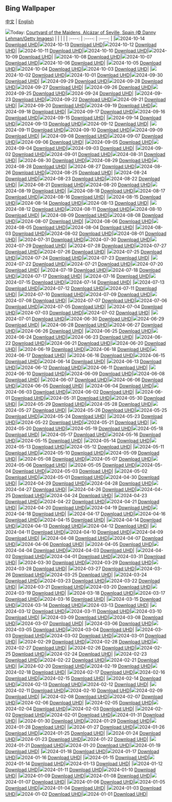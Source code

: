 ## Bing Wallpaper
[中文](README.md) | [English](README_en.md)

![](https://www.bing.com/th?id=OHR.AlcazarSeville_EN-US9523655289_UHD.jpg&w=1000)Today: [Courtyard of the Maidens, Alcázar of Seville, Spain (© Danny Lehman/Getty Images)](https://www.bing.com/th?id=OHR.AlcazarSeville_EN-US9523655289_UHD.jpg)
|      |      |      |
| :----: | :----: | :----: |
|![](https://www.bing.com/th?id=OHR.AlcazarSeville_EN-US9523655289_UHD.jpg&rf=LaDigue_UHD.jpg&pid=hp&w=384&h=216&rs=1&c=4)2024-10-14 [Download UHD](https://www.bing.com/th?id=OHR.AlcazarSeville_EN-US9523655289_UHD.jpg)|![](https://www.bing.com/th?id=OHR.QuebecDuck_EN-US9387855720_UHD.jpg&rf=LaDigue_UHD.jpg&pid=hp&w=384&h=216&rs=1&c=4)2024-10-13 [Download UHD](https://www.bing.com/th?id=OHR.QuebecDuck_EN-US9387855720_UHD.jpg)|![](https://www.bing.com/th?id=OHR.CelticColours_EN-US9284206130_UHD.jpg&rf=LaDigue_UHD.jpg&pid=hp&w=384&h=216&rs=1&c=4)2024-10-12 [Download UHD](https://www.bing.com/th?id=OHR.CelticColours_EN-US9284206130_UHD.jpg)|
|![](https://www.bing.com/th?id=OHR.KochiaJapan_EN-US9866955641_UHD.jpg&rf=LaDigue_UHD.jpg&pid=hp&w=384&h=216&rs=1&c=4)2024-10-11 [Download UHD](https://www.bing.com/th?id=OHR.KochiaJapan_EN-US9866955641_UHD.jpg)|![](https://www.bing.com/th?id=OHR.AspensColorado_EN-US9105602602_UHD.jpg&rf=LaDigue_UHD.jpg&pid=hp&w=384&h=216&rs=1&c=4)2024-10-10 [Download UHD](https://www.bing.com/th?id=OHR.AspensColorado_EN-US9105602602_UHD.jpg)|![](https://www.bing.com/th?id=OHR.MototiOctopus_EN-US8820270832_UHD.jpg&rf=LaDigue_UHD.jpg&pid=hp&w=384&h=216&rs=1&c=4)2024-10-09 [Download UHD](https://www.bing.com/th?id=OHR.MototiOctopus_EN-US8820270832_UHD.jpg)|
|![](https://www.bing.com/th?id=OHR.ElbePhilharmonic_EN-US8658450086_UHD.jpg&rf=LaDigue_UHD.jpg&pid=hp&w=384&h=216&rs=1&c=4)2024-10-08 [Download UHD](https://www.bing.com/th?id=OHR.ElbePhilharmonic_EN-US8658450086_UHD.jpg)|![](https://www.bing.com/th?id=OHR.SoranoItaly_EN-US2208208147_UHD.jpg&rf=LaDigue_UHD.jpg&pid=hp&w=384&h=216&rs=1&c=4)2024-10-07 [Download UHD](https://www.bing.com/th?id=OHR.SoranoItaly_EN-US2208208147_UHD.jpg)|![](https://www.bing.com/th?id=OHR.ElephantTeacher_EN-US8363933732_UHD.jpg&rf=LaDigue_UHD.jpg&pid=hp&w=384&h=216&rs=1&c=4)2024-10-06 [Download UHD](https://www.bing.com/th?id=OHR.ElephantTeacher_EN-US8363933732_UHD.jpg)|
|![](https://www.bing.com/th?id=OHR.EuropaMoon_EN-US8269574935_UHD.jpg&rf=LaDigue_UHD.jpg&pid=hp&w=384&h=216&rs=1&c=4)2024-10-05 [Download UHD](https://www.bing.com/th?id=OHR.EuropaMoon_EN-US8269574935_UHD.jpg)|![](https://www.bing.com/th?id=OHR.TajMahalReflection_EN-US5053333041_UHD.jpg&rf=LaDigue_UHD.jpg&pid=hp&w=384&h=216&rs=1&c=4)2024-10-04 [Download UHD](https://www.bing.com/th?id=OHR.TajMahalReflection_EN-US5053333041_UHD.jpg)|![](https://www.bing.com/th?id=OHR.WindRiverAlaska_EN-US4993335597_UHD.jpg&rf=LaDigue_UHD.jpg&pid=hp&w=384&h=216&rs=1&c=4)2024-10-03 [Download UHD](https://www.bing.com/th?id=OHR.WindRiverAlaska_EN-US4993335597_UHD.jpg)|
|![](https://www.bing.com/th?id=OHR.HalfDomeYosemite_EN-US4890007214_UHD.jpg&rf=LaDigue_UHD.jpg&pid=hp&w=384&h=216&rs=1&c=4)2024-10-02 [Download UHD](https://www.bing.com/th?id=OHR.HalfDomeYosemite_EN-US4890007214_UHD.jpg)|![](https://www.bing.com/th?id=OHR.WalrusNorway_EN-US4658961878_UHD.jpg&rf=LaDigue_UHD.jpg&pid=hp&w=384&h=216&rs=1&c=4)2024-10-01 [Download UHD](https://www.bing.com/th?id=OHR.WalrusNorway_EN-US4658961878_UHD.jpg)|![](https://www.bing.com/th?id=OHR.ConnecticutBridge_EN-US4557226937_UHD.jpg&rf=LaDigue_UHD.jpg&pid=hp&w=384&h=216&rs=1&c=4)2024-09-30 [Download UHD](https://www.bing.com/th?id=OHR.ConnecticutBridge_EN-US4557226937_UHD.jpg)|
|![](https://www.bing.com/th?id=OHR.CoyoteGulch_EN-US1769933001_UHD.jpg&rf=LaDigue_UHD.jpg&pid=hp&w=384&h=216&rs=1&c=4)2024-09-29 [Download UHD](https://www.bing.com/th?id=OHR.CoyoteGulch_EN-US1769933001_UHD.jpg)|![](https://www.bing.com/th?id=OHR.VeniceAerial_EN-US4386837118_UHD.jpg&rf=LaDigue_UHD.jpg&pid=hp&w=384&h=216&rs=1&c=4)2024-09-28 [Download UHD](https://www.bing.com/th?id=OHR.VeniceAerial_EN-US4386837118_UHD.jpg)|![](https://www.bing.com/th?id=OHR.LittleToucanet_EN-US4236893251_UHD.jpg&rf=LaDigue_UHD.jpg&pid=hp&w=384&h=216&rs=1&c=4)2024-09-27 [Download UHD](https://www.bing.com/th?id=OHR.LittleToucanet_EN-US4236893251_UHD.jpg)|
|![](https://www.bing.com/th?id=OHR.GiantSequoias_EN-US4034909984_UHD.jpg&rf=LaDigue_UHD.jpg&pid=hp&w=384&h=216&rs=1&c=4)2024-09-26 [Download UHD](https://www.bing.com/th?id=OHR.GiantSequoias_EN-US4034909984_UHD.jpg)|![](https://www.bing.com/th?id=OHR.SkaftafellWaterfall_EN-US3934499773_UHD.jpg&rf=LaDigue_UHD.jpg&pid=hp&w=384&h=216&rs=1&c=4)2024-09-25 [Download UHD](https://www.bing.com/th?id=OHR.SkaftafellWaterfall_EN-US3934499773_UHD.jpg)|![](https://www.bing.com/th?id=OHR.IcebergOtter_EN-US3869054406_UHD.jpg&rf=LaDigue_UHD.jpg&pid=hp&w=384&h=216&rs=1&c=4)2024-09-24 [Download UHD](https://www.bing.com/th?id=OHR.IcebergOtter_EN-US3869054406_UHD.jpg)|
|![](https://www.bing.com/th?id=OHR.AutumnCumbria_EN-US3797009731_UHD.jpg&rf=LaDigue_UHD.jpg&pid=hp&w=384&h=216&rs=1&c=4)2024-09-23 [Download UHD](https://www.bing.com/th?id=OHR.AutumnCumbria_EN-US3797009731_UHD.jpg)|![](https://www.bing.com/th?id=OHR.MunichBeerfest_EN-US3708656793_UHD.jpg&rf=LaDigue_UHD.jpg&pid=hp&w=384&h=216&rs=1&c=4)2024-09-22 [Download UHD](https://www.bing.com/th?id=OHR.MunichBeerfest_EN-US3708656793_UHD.jpg)|![](https://www.bing.com/th?id=OHR.OcracokeLight_EN-US3638306974_UHD.jpg&rf=LaDigue_UHD.jpg&pid=hp&w=384&h=216&rs=1&c=4)2024-09-21 [Download UHD](https://www.bing.com/th?id=OHR.OcracokeLight_EN-US3638306974_UHD.jpg)|
|![](https://www.bing.com/th?id=OHR.PiratePlayground_EN-US3254868743_UHD.jpg&rf=LaDigue_UHD.jpg&pid=hp&w=384&h=216&rs=1&c=4)2024-09-20 [Download UHD](https://www.bing.com/th?id=OHR.PiratePlayground_EN-US3254868743_UHD.jpg)|![](https://www.bing.com/th?id=OHR.GujoHachiman_EN-US5502837623_UHD.jpg&rf=LaDigue_UHD.jpg&pid=hp&w=384&h=216&rs=1&c=4)2024-09-19 [Download UHD](https://www.bing.com/th?id=OHR.GujoHachiman_EN-US5502837623_UHD.jpg)|![](https://www.bing.com/th?id=OHR.MidAutumnSingapore_EN-US5283310908_UHD.jpg&rf=LaDigue_UHD.jpg&pid=hp&w=384&h=216&rs=1&c=4)2024-09-18 [Download UHD](https://www.bing.com/th?id=OHR.MidAutumnSingapore_EN-US5283310908_UHD.jpg)|
|![](https://www.bing.com/th?id=OHR.SunriseWallabies_EN-US5210230008_UHD.jpg&rf=LaDigue_UHD.jpg&pid=hp&w=384&h=216&rs=1&c=4)2024-09-17 [Download UHD](https://www.bing.com/th?id=OHR.SunriseWallabies_EN-US5210230008_UHD.jpg)|![](https://www.bing.com/th?id=OHR.BalboaPark_EN-US5050015037_UHD.jpg&rf=LaDigue_UHD.jpg&pid=hp&w=384&h=216&rs=1&c=4)2024-09-16 [Download UHD](https://www.bing.com/th?id=OHR.BalboaPark_EN-US5050015037_UHD.jpg)|![](https://www.bing.com/th?id=OHR.RapaNuiSunrise_EN-US4872610843_UHD.jpg&rf=LaDigue_UHD.jpg&pid=hp&w=384&h=216&rs=1&c=4)2024-09-15 [Download UHD](https://www.bing.com/th?id=OHR.RapaNuiSunrise_EN-US4872610843_UHD.jpg)|
|![](https://www.bing.com/th?id=OHR.PointReyes_EN-US4731803211_UHD.jpg&rf=LaDigue_UHD.jpg&pid=hp&w=384&h=216&rs=1&c=4)2024-09-14 [Download UHD](https://www.bing.com/th?id=OHR.PointReyes_EN-US4731803211_UHD.jpg)|![](https://www.bing.com/th?id=OHR.DolphinReunion_EN-US4598756391_UHD.jpg&rf=LaDigue_UHD.jpg&pid=hp&w=384&h=216&rs=1&c=4)2024-09-13 [Download UHD](https://www.bing.com/th?id=OHR.DolphinReunion_EN-US4598756391_UHD.jpg)|![](https://www.bing.com/th?id=OHR.ManhattanMemorial_EN-US4528393468_UHD.jpg&rf=LaDigue_UHD.jpg&pid=hp&w=384&h=216&rs=1&c=4)2024-09-12 [Download UHD](https://www.bing.com/th?id=OHR.ManhattanMemorial_EN-US4528393468_UHD.jpg)|
|![](https://www.bing.com/th?id=OHR.BridgeLisbon_EN-US4458392664_UHD.jpg&rf=LaDigue_UHD.jpg&pid=hp&w=384&h=216&rs=1&c=4)2024-09-11 [Download UHD](https://www.bing.com/th?id=OHR.BridgeLisbon_EN-US4458392664_UHD.jpg)|![](https://www.bing.com/th?id=OHR.IguazuRainbow_EN-US4361499337_UHD.jpg&rf=LaDigue_UHD.jpg&pid=hp&w=384&h=216&rs=1&c=4)2024-09-10 [Download UHD](https://www.bing.com/th?id=OHR.IguazuRainbow_EN-US4361499337_UHD.jpg)|![](https://www.bing.com/th?id=OHR.StockholmLibrary_EN-US4140921886_UHD.jpg&rf=LaDigue_UHD.jpg&pid=hp&w=384&h=216&rs=1&c=4)2024-09-09 [Download UHD](https://www.bing.com/th?id=OHR.StockholmLibrary_EN-US4140921886_UHD.jpg)|
|![](https://www.bing.com/th?id=OHR.SantaCruzHummer_EN-US4047958707_UHD.jpg&rf=LaDigue_UHD.jpg&pid=hp&w=384&h=216&rs=1&c=4)2024-09-08 [Download UHD](https://www.bing.com/th?id=OHR.SantaCruzHummer_EN-US4047958707_UHD.jpg)|![](https://www.bing.com/th?id=OHR.GlenariffPark_EN-US3914128007_UHD.jpg&rf=LaDigue_UHD.jpg&pid=hp&w=384&h=216&rs=1&c=4)2024-09-07 [Download UHD](https://www.bing.com/th?id=OHR.GlenariffPark_EN-US3914128007_UHD.jpg)|![](https://www.bing.com/th?id=OHR.TIFF2024_EN-US9586964456_UHD.jpg&rf=LaDigue_UHD.jpg&pid=hp&w=384&h=216&rs=1&c=4)2024-09-06 [Download UHD](https://www.bing.com/th?id=OHR.TIFF2024_EN-US9586964456_UHD.jpg)|
|![](https://www.bing.com/th?id=OHR.DuskyOwls_EN-US9845705930_UHD.jpg&rf=LaDigue_UHD.jpg&pid=hp&w=384&h=216&rs=1&c=4)2024-09-05 [Download UHD](https://www.bing.com/th?id=OHR.DuskyOwls_EN-US9845705930_UHD.jpg)|![](https://www.bing.com/th?id=OHR.AlpineLakes_EN-US9676616320_UHD.jpg&rf=LaDigue_UHD.jpg&pid=hp&w=384&h=216&rs=1&c=4)2024-09-04 [Download UHD](https://www.bing.com/th?id=OHR.AlpineLakes_EN-US9676616320_UHD.jpg)|![](https://www.bing.com/th?id=OHR.KansasMural_EN-US9504361321_UHD.jpg&rf=LaDigue_UHD.jpg&pid=hp&w=384&h=216&rs=1&c=4)2024-09-03 [Download UHD](https://www.bing.com/th?id=OHR.KansasMural_EN-US9504361321_UHD.jpg)|
|![](https://www.bing.com/th?id=OHR.ThamesLondon_EN-US9385705885_UHD.jpg&rf=LaDigue_UHD.jpg&pid=hp&w=384&h=216&rs=1&c=4)2024-09-02 [Download UHD](https://www.bing.com/th?id=OHR.ThamesLondon_EN-US9385705885_UHD.jpg)|![](https://www.bing.com/th?id=OHR.DjanetAlgeria_EN-US9175224323_UHD.jpg&rf=LaDigue_UHD.jpg&pid=hp&w=384&h=216&rs=1&c=4)2024-09-01 [Download UHD](https://www.bing.com/th?id=OHR.DjanetAlgeria_EN-US9175224323_UHD.jpg)|![](https://www.bing.com/th?id=OHR.WhaleSharkDay_EN-US8979838463_UHD.jpg&rf=LaDigue_UHD.jpg&pid=hp&w=384&h=216&rs=1&c=4)2024-08-31 [Download UHD](https://www.bing.com/th?id=OHR.WhaleSharkDay_EN-US8979838463_UHD.jpg)|
|![](https://www.bing.com/th?id=OHR.CastellfollitSpain_EN-US8880313790_UHD.jpg&rf=LaDigue_UHD.jpg&pid=hp&w=384&h=216&rs=1&c=4)2024-08-30 [Download UHD](https://www.bing.com/th?id=OHR.CastellfollitSpain_EN-US8880313790_UHD.jpg)|![](https://www.bing.com/th?id=OHR.ParalympicsParis_EN-US0355511969_UHD.jpg&rf=LaDigue_UHD.jpg&pid=hp&w=384&h=216&rs=1&c=4)2024-08-29 [Download UHD](https://www.bing.com/th?id=OHR.ParalympicsParis_EN-US0355511969_UHD.jpg)|![](https://www.bing.com/th?id=OHR.YoungCaiman_EN-US8572688559_UHD.jpg&rf=LaDigue_UHD.jpg&pid=hp&w=384&h=216&rs=1&c=4)2024-08-28 [Download UHD](https://www.bing.com/th?id=OHR.YoungCaiman_EN-US8572688559_UHD.jpg)|
|![](https://www.bing.com/th?id=OHR.PalmyraAtoll_EN-US8399787979_UHD.jpg&rf=LaDigue_UHD.jpg&pid=hp&w=384&h=216&rs=1&c=4)2024-08-27 [Download UHD](https://www.bing.com/th?id=OHR.PalmyraAtoll_EN-US8399787979_UHD.jpg)|![](https://www.bing.com/th?id=OHR.SwiftcurrentLake_EN-US8272209593_UHD.jpg&rf=LaDigue_UHD.jpg&pid=hp&w=384&h=216&rs=1&c=4)2024-08-26 [Download UHD](https://www.bing.com/th?id=OHR.SwiftcurrentLake_EN-US8272209593_UHD.jpg)|![](https://www.bing.com/th?id=OHR.KatahdinWoods_EN-US8182768375_UHD.jpg&rf=LaDigue_UHD.jpg&pid=hp&w=384&h=216&rs=1&c=4)2024-08-25 [Download UHD](https://www.bing.com/th?id=OHR.KatahdinWoods_EN-US8182768375_UHD.jpg)|
|![](https://www.bing.com/th?id=OHR.PrasatPhanom_EN-US7990643175_UHD.jpg&rf=LaDigue_UHD.jpg&pid=hp&w=384&h=216&rs=1&c=4)2024-08-24 [Download UHD](https://www.bing.com/th?id=OHR.PrasatPhanom_EN-US7990643175_UHD.jpg)|![](https://www.bing.com/th?id=OHR.OceanCityMD_EN-US1389904046_UHD.jpg&rf=LaDigue_UHD.jpg&pid=hp&w=384&h=216&rs=1&c=4)2024-08-23 [Download UHD](https://www.bing.com/th?id=OHR.OceanCityMD_EN-US1389904046_UHD.jpg)|![](https://www.bing.com/th?id=OHR.NazcaBooby_EN-US0971401791_UHD.jpg&rf=LaDigue_UHD.jpg&pid=hp&w=384&h=216&rs=1&c=4)2024-08-22 [Download UHD](https://www.bing.com/th?id=OHR.NazcaBooby_EN-US0971401791_UHD.jpg)|
|![](https://www.bing.com/th?id=OHR.TetonSunrise_EN-US0849252457_UHD.jpg&rf=LaDigue_UHD.jpg&pid=hp&w=384&h=216&rs=1&c=4)2024-08-21 [Download UHD](https://www.bing.com/th?id=OHR.TetonSunrise_EN-US0849252457_UHD.jpg)|![](https://www.bing.com/th?id=OHR.FlightMuseum_EN-US0151236175_UHD.jpg&rf=LaDigue_UHD.jpg&pid=hp&w=384&h=216&rs=1&c=4)2024-08-20 [Download UHD](https://www.bing.com/th?id=OHR.FlightMuseum_EN-US0151236175_UHD.jpg)|![](https://www.bing.com/th?id=OHR.HuntingtonBeach_EN-US9892577517_UHD.jpg&rf=LaDigue_UHD.jpg&pid=hp&w=384&h=216&rs=1&c=4)2024-08-19 [Download UHD](https://www.bing.com/th?id=OHR.HuntingtonBeach_EN-US9892577517_UHD.jpg)|
|![](https://www.bing.com/th?id=OHR.AlfanzinaLighthouse_EN-US9545750672_UHD.jpg&rf=LaDigue_UHD.jpg&pid=hp&w=384&h=216&rs=1&c=4)2024-08-18 [Download UHD](https://www.bing.com/th?id=OHR.AlfanzinaLighthouse_EN-US9545750672_UHD.jpg)|![](https://www.bing.com/th?id=OHR.JapanRollerCoaster_EN-US9463845683_UHD.jpg&rf=LaDigue_UHD.jpg&pid=hp&w=384&h=216&rs=1&c=4)2024-08-17 [Download UHD](https://www.bing.com/th?id=OHR.JapanRollerCoaster_EN-US9463845683_UHD.jpg)|![](https://www.bing.com/th?id=OHR.HangCave_EN-US9374263509_UHD.jpg&rf=LaDigue_UHD.jpg&pid=hp&w=384&h=216&rs=1&c=4)2024-08-16 [Download UHD](https://www.bing.com/th?id=OHR.HangCave_EN-US9374263509_UHD.jpg)|
|![](https://www.bing.com/th?id=OHR.WatarrkaLizard_EN-US2106702347_UHD.jpg&rf=LaDigue_UHD.jpg&pid=hp&w=384&h=216&rs=1&c=4)2024-08-15 [Download UHD](https://www.bing.com/th?id=OHR.WatarrkaLizard_EN-US2106702347_UHD.jpg)|![](https://www.bing.com/th?id=OHR.DugiOtokCroatia_EN-US1981524043_UHD.jpg&rf=LaDigue_UHD.jpg&pid=hp&w=384&h=216&rs=1&c=4)2024-08-14 [Download UHD](https://www.bing.com/th?id=OHR.DugiOtokCroatia_EN-US1981524043_UHD.jpg)|![](https://www.bing.com/th?id=OHR.ElephantsAmboseli_EN-US1913542949_UHD.jpg&rf=LaDigue_UHD.jpg&pid=hp&w=384&h=216&rs=1&c=4)2024-08-13 [Download UHD](https://www.bing.com/th?id=OHR.ElephantsAmboseli_EN-US1913542949_UHD.jpg)|
|![](https://www.bing.com/th?id=OHR.TofinoVancouver_EN-US1466348668_UHD.jpg&rf=LaDigue_UHD.jpg&pid=hp&w=384&h=216&rs=1&c=4)2024-08-12 [Download UHD](https://www.bing.com/th?id=OHR.TofinoVancouver_EN-US1466348668_UHD.jpg)|![](https://www.bing.com/th?id=OHR.JoshuaTreeNP_EN-US1399159741_UHD.jpg&rf=LaDigue_UHD.jpg&pid=hp&w=384&h=216&rs=1&c=4)2024-08-11 [Download UHD](https://www.bing.com/th?id=OHR.JoshuaTreeNP_EN-US1399159741_UHD.jpg)|![](https://www.bing.com/th?id=OHR.IncaRuinPeru_EN-US1209778539_UHD.jpg&rf=LaDigue_UHD.jpg&pid=hp&w=384&h=216&rs=1&c=4)2024-08-10 [Download UHD](https://www.bing.com/th?id=OHR.IncaRuinPeru_EN-US1209778539_UHD.jpg)|
|![](https://www.bing.com/th?id=OHR.SpottedOwlet_EN-US7339417169_UHD.jpg&rf=LaDigue_UHD.jpg&pid=hp&w=384&h=216&rs=1&c=4)2024-08-09 [Download UHD](https://www.bing.com/th?id=OHR.SpottedOwlet_EN-US7339417169_UHD.jpg)|![](https://www.bing.com/th?id=OHR.MichiganLighthouse_EN-US2082743301_UHD.jpg&rf=LaDigue_UHD.jpg&pid=hp&w=384&h=216&rs=1&c=4)2024-08-08 [Download UHD](https://www.bing.com/th?id=OHR.MichiganLighthouse_EN-US2082743301_UHD.jpg)|![](https://www.bing.com/th?id=OHR.MolokiniHawaii_EN-US7128254175_UHD.jpg&rf=LaDigue_UHD.jpg&pid=hp&w=384&h=216&rs=1&c=4)2024-08-07 [Download UHD](https://www.bing.com/th?id=OHR.MolokiniHawaii_EN-US7128254175_UHD.jpg)|
|![](https://www.bing.com/th?id=OHR.HertfordshireLavender_EN-US6911884438_UHD.jpg&rf=LaDigue_UHD.jpg&pid=hp&w=384&h=216&rs=1&c=4)2024-08-06 [Download UHD](https://www.bing.com/th?id=OHR.HertfordshireLavender_EN-US6911884438_UHD.jpg)|![](https://www.bing.com/th?id=OHR.ImpalaOxpecker_EN-US6835989068_UHD.jpg&rf=LaDigue_UHD.jpg&pid=hp&w=384&h=216&rs=1&c=4)2024-08-05 [Download UHD](https://www.bing.com/th?id=OHR.ImpalaOxpecker_EN-US6835989068_UHD.jpg)|![](https://www.bing.com/th?id=OHR.WulongKarst_EN-US6752358338_UHD.jpg&rf=LaDigue_UHD.jpg&pid=hp&w=384&h=216&rs=1&c=4)2024-08-04 [Download UHD](https://www.bing.com/th?id=OHR.WulongKarst_EN-US6752358338_UHD.jpg)|
|![](https://www.bing.com/th?id=OHR.TrunkBay_EN-US6585719799_UHD.jpg&rf=LaDigue_UHD.jpg&pid=hp&w=384&h=216&rs=1&c=4)2024-08-03 [Download UHD](https://www.bing.com/th?id=OHR.TrunkBay_EN-US6585719799_UHD.jpg)|![](https://www.bing.com/th?id=OHR.KaptaiLake_EN-US6490685268_UHD.jpg&rf=LaDigue_UHD.jpg&pid=hp&w=384&h=216&rs=1&c=4)2024-08-02 [Download UHD](https://www.bing.com/th?id=OHR.KaptaiLake_EN-US6490685268_UHD.jpg)|![](https://www.bing.com/th?id=OHR.HoodoosBryce_EN-US6434628044_UHD.jpg&rf=LaDigue_UHD.jpg&pid=hp&w=384&h=216&rs=1&c=4)2024-08-01 [Download UHD](https://www.bing.com/th?id=OHR.HoodoosBryce_EN-US6434628044_UHD.jpg)|
|![](https://www.bing.com/th?id=OHR.GimignanoTuscany_EN-US6339668180_UHD.jpg&rf=LaDigue_UHD.jpg&pid=hp&w=384&h=216&rs=1&c=4)2024-07-31 [Download UHD](https://www.bing.com/th?id=OHR.GimignanoTuscany_EN-US6339668180_UHD.jpg)|![](https://www.bing.com/th?id=OHR.CorbettTigers_EN-US6183924498_UHD.jpg&rf=LaDigue_UHD.jpg&pid=hp&w=384&h=216&rs=1&c=4)2024-07-30 [Download UHD](https://www.bing.com/th?id=OHR.CorbettTigers_EN-US6183924498_UHD.jpg)|![](https://www.bing.com/th?id=OHR.BeachHutsSweden_EN-US6029381108_UHD.jpg&rf=LaDigue_UHD.jpg&pid=hp&w=384&h=216&rs=1&c=4)2024-07-29 [Download UHD](https://www.bing.com/th?id=OHR.BeachHutsSweden_EN-US6029381108_UHD.jpg)|
|![](https://www.bing.com/th?id=OHR.RhinelandVineyards_EN-US5864380431_UHD.jpg&rf=LaDigue_UHD.jpg&pid=hp&w=384&h=216&rs=1&c=4)2024-07-28 [Download UHD](https://www.bing.com/th?id=OHR.RhinelandVineyards_EN-US5864380431_UHD.jpg)|![](https://www.bing.com/th?id=OHR.PontNeuf_EN-US5735328254_UHD.jpg&rf=LaDigue_UHD.jpg&pid=hp&w=384&h=216&rs=1&c=4)2024-07-27 [Download UHD](https://www.bing.com/th?id=OHR.PontNeuf_EN-US5735328254_UHD.jpg)|![](https://www.bing.com/th?id=OHR.SmokyMountainTrail_EN-US9730767535_UHD.jpg&rf=LaDigue_UHD.jpg&pid=hp&w=384&h=216&rs=1&c=4)2024-07-26 [Download UHD](https://www.bing.com/th?id=OHR.SmokyMountainTrail_EN-US9730767535_UHD.jpg)|
|![](https://www.bing.com/th?id=OHR.SheepCousins_EN-US9566915151_UHD.jpg&rf=LaDigue_UHD.jpg&pid=hp&w=384&h=216&rs=1&c=4)2024-07-25 [Download UHD](https://www.bing.com/th?id=OHR.SheepCousins_EN-US9566915151_UHD.jpg)|![](https://www.bing.com/th?id=OHR.MethoniCastle_EN-US9447007951_UHD.jpg&rf=LaDigue_UHD.jpg&pid=hp&w=384&h=216&rs=1&c=4)2024-07-24 [Download UHD](https://www.bing.com/th?id=OHR.MethoniCastle_EN-US9447007951_UHD.jpg)|![](https://www.bing.com/th?id=OHR.HammockCamping_EN-US9298465355_UHD.jpg&rf=LaDigue_UHD.jpg&pid=hp&w=384&h=216&rs=1&c=4)2024-07-23 [Download UHD](https://www.bing.com/th?id=OHR.HammockCamping_EN-US9298465355_UHD.jpg)|
|![](https://www.bing.com/th?id=OHR.ZanzibarBoats_EN-US9009404410_UHD.jpg&rf=LaDigue_UHD.jpg&pid=hp&w=384&h=216&rs=1&c=4)2024-07-22 [Download UHD](https://www.bing.com/th?id=OHR.ZanzibarBoats_EN-US9009404410_UHD.jpg)|![](https://www.bing.com/th?id=OHR.MineralMoon_EN-US8936600169_UHD.jpg&rf=LaDigue_UHD.jpg&pid=hp&w=384&h=216&rs=1&c=4)2024-07-21 [Download UHD](https://www.bing.com/th?id=OHR.MineralMoon_EN-US8936600169_UHD.jpg)|![](https://www.bing.com/th?id=OHR.YoungJaguar_EN-US8866928893_UHD.jpg&rf=LaDigue_UHD.jpg&pid=hp&w=384&h=216&rs=1&c=4)2024-07-20 [Download UHD](https://www.bing.com/th?id=OHR.YoungJaguar_EN-US8866928893_UHD.jpg)|
|![](https://www.bing.com/th?id=OHR.MayotteCoral_EN-US8740739098_UHD.jpg&rf=LaDigue_UHD.jpg&pid=hp&w=384&h=216&rs=1&c=4)2024-07-19 [Download UHD](https://www.bing.com/th?id=OHR.MayotteCoral_EN-US8740739098_UHD.jpg)|![](https://www.bing.com/th?id=OHR.MedievalRothenburg_EN-US8575765997_UHD.jpg&rf=LaDigue_UHD.jpg&pid=hp&w=384&h=216&rs=1&c=4)2024-07-18 [Download UHD](https://www.bing.com/th?id=OHR.MedievalRothenburg_EN-US8575765997_UHD.jpg)|![](https://www.bing.com/th?id=OHR.AncientOrkney_EN-US8469766447_UHD.jpg&rf=LaDigue_UHD.jpg&pid=hp&w=384&h=216&rs=1&c=4)2024-07-17 [Download UHD](https://www.bing.com/th?id=OHR.AncientOrkney_EN-US8469766447_UHD.jpg)|
|![](https://www.bing.com/th?id=OHR.TateishiPark_EN-US8384642632_UHD.jpg&rf=LaDigue_UHD.jpg&pid=hp&w=384&h=216&rs=1&c=4)2024-07-16 [Download UHD](https://www.bing.com/th?id=OHR.TateishiPark_EN-US8384642632_UHD.jpg)|![](https://www.bing.com/th?id=OHR.LaGeriaLanzarote_EN-US4849523931_UHD.jpg&rf=LaDigue_UHD.jpg&pid=hp&w=384&h=216&rs=1&c=4)2024-07-15 [Download UHD](https://www.bing.com/th?id=OHR.LaGeriaLanzarote_EN-US4849523931_UHD.jpg)|![](https://www.bing.com/th?id=OHR.CappadociaRocks_EN-US8162611189_UHD.jpg&rf=LaDigue_UHD.jpg&pid=hp&w=384&h=216&rs=1&c=4)2024-07-14 [Download UHD](https://www.bing.com/th?id=OHR.CappadociaRocks_EN-US8162611189_UHD.jpg)|
|![](https://www.bing.com/th?id=OHR.RainierWildflowers_EN-US8010104719_UHD.jpg&rf=LaDigue_UHD.jpg&pid=hp&w=384&h=216&rs=1&c=4)2024-07-13 [Download UHD](https://www.bing.com/th?id=OHR.RainierWildflowers_EN-US8010104719_UHD.jpg)|![](https://www.bing.com/th?id=OHR.GangiSicily_EN-US5325083744_UHD.jpg&rf=LaDigue_UHD.jpg&pid=hp&w=384&h=216&rs=1&c=4)2024-07-12 [Download UHD](https://www.bing.com/th?id=OHR.GangiSicily_EN-US5325083744_UHD.jpg)|![](https://www.bing.com/th?id=OHR.CollaredAracari_EN-US4924599176_UHD.jpg&rf=LaDigue_UHD.jpg&pid=hp&w=384&h=216&rs=1&c=4)2024-07-11 [Download UHD](https://www.bing.com/th?id=OHR.CollaredAracari_EN-US4924599176_UHD.jpg)|
|![](https://www.bing.com/th?id=OHR.TalampayaNP_EN-US4761770918_UHD.jpg&rf=LaDigue_UHD.jpg&pid=hp&w=384&h=216&rs=1&c=4)2024-07-10 [Download UHD](https://www.bing.com/th?id=OHR.TalampayaNP_EN-US4761770918_UHD.jpg)|![](https://www.bing.com/th?id=OHR.NorwayBlueberries_EN-US4598733420_UHD.jpg&rf=LaDigue_UHD.jpg&pid=hp&w=384&h=216&rs=1&c=4)2024-07-09 [Download UHD](https://www.bing.com/th?id=OHR.NorwayBlueberries_EN-US4598733420_UHD.jpg)|![](https://www.bing.com/th?id=OHR.YenBaiTerraces_EN-US4542290370_UHD.jpg&rf=LaDigue_UHD.jpg&pid=hp&w=384&h=216&rs=1&c=4)2024-07-08 [Download UHD](https://www.bing.com/th?id=OHR.YenBaiTerraces_EN-US4542290370_UHD.jpg)|
|![](https://www.bing.com/th?id=OHR.ConwyRiver_EN-US4472231451_UHD.jpg&rf=LaDigue_UHD.jpg&pid=hp&w=384&h=216&rs=1&c=4)2024-07-07 [Download UHD](https://www.bing.com/th?id=OHR.ConwyRiver_EN-US4472231451_UHD.jpg)|![](https://www.bing.com/th?id=OHR.NoahBeach_EN-US4383778312_UHD.jpg&rf=LaDigue_UHD.jpg&pid=hp&w=384&h=216&rs=1&c=4)2024-07-06 [Download UHD](https://www.bing.com/th?id=OHR.NoahBeach_EN-US4383778312_UHD.jpg)|![](https://www.bing.com/th?id=OHR.HudsonFireworks_EN-US4304057228_UHD.jpg&rf=LaDigue_UHD.jpg&pid=hp&w=384&h=216&rs=1&c=4)2024-07-05 [Download UHD](https://www.bing.com/th?id=OHR.HudsonFireworks_EN-US4304057228_UHD.jpg)|
|![](https://www.bing.com/th?id=OHR.MeerkatManor_EN-US4231814766_UHD.jpg&rf=LaDigue_UHD.jpg&pid=hp&w=384&h=216&rs=1&c=4)2024-07-04 [Download UHD](https://www.bing.com/th?id=OHR.MeerkatManor_EN-US4231814766_UHD.jpg)|![](https://www.bing.com/th?id=OHR.ItalicaRuins_EN-US4110786318_UHD.jpg&rf=LaDigue_UHD.jpg&pid=hp&w=384&h=216&rs=1&c=4)2024-07-03 [Download UHD](https://www.bing.com/th?id=OHR.ItalicaRuins_EN-US4110786318_UHD.jpg)|![](https://www.bing.com/th?id=OHR.FisgardLighthouse_EN-US3880792118_UHD.jpg&rf=LaDigue_UHD.jpg&pid=hp&w=384&h=216&rs=1&c=4)2024-07-02 [Download UHD](https://www.bing.com/th?id=OHR.FisgardLighthouse_EN-US3880792118_UHD.jpg)|
|![](https://www.bing.com/th?id=OHR.UbudBali_EN-US3541248173_UHD.jpg&rf=LaDigue_UHD.jpg&pid=hp&w=384&h=216&rs=1&c=4)2024-07-01 [Download UHD](https://www.bing.com/th?id=OHR.UbudBali_EN-US3541248173_UHD.jpg)|![](https://www.bing.com/th?id=OHR.TourCorsica_EN-US3437831281_UHD.jpg&rf=LaDigue_UHD.jpg&pid=hp&w=384&h=216&rs=1&c=4)2024-06-30 [Download UHD](https://www.bing.com/th?id=OHR.TourCorsica_EN-US3437831281_UHD.jpg)|![](https://www.bing.com/th?id=OHR.ChristopherPark_EN-US9362447266_UHD.jpg&rf=LaDigue_UHD.jpg&pid=hp&w=384&h=216&rs=1&c=4)2024-06-29 [Download UHD](https://www.bing.com/th?id=OHR.ChristopherPark_EN-US9362447266_UHD.jpg)|
|![](https://www.bing.com/th?id=OHR.FlorenceDuomo_EN-US1448955167_UHD.jpg&rf=LaDigue_UHD.jpg&pid=hp&w=384&h=216&rs=1&c=4)2024-06-28 [Download UHD](https://www.bing.com/th?id=OHR.FlorenceDuomo_EN-US1448955167_UHD.jpg)|![](https://www.bing.com/th?id=OHR.CardinalfishAnemone_EN-US1278259894_UHD.jpg&rf=LaDigue_UHD.jpg&pid=hp&w=384&h=216&rs=1&c=4)2024-06-27 [Download UHD](https://www.bing.com/th?id=OHR.CardinalfishAnemone_EN-US1278259894_UHD.jpg)|![](https://www.bing.com/th?id=OHR.FireWave_EN-US1154414797_UHD.jpg&rf=LaDigue_UHD.jpg&pid=hp&w=384&h=216&rs=1&c=4)2024-06-26 [Download UHD](https://www.bing.com/th?id=OHR.FireWave_EN-US1154414797_UHD.jpg)|
|![](https://www.bing.com/th?id=OHR.FloresIsland_EN-US1042279828_UHD.jpg&rf=LaDigue_UHD.jpg&pid=hp&w=384&h=216&rs=1&c=4)2024-06-25 [Download UHD](https://www.bing.com/th?id=OHR.FloresIsland_EN-US1042279828_UHD.jpg)|![](https://www.bing.com/th?id=OHR.DhakaBangladesh_EN-US0835586345_UHD.jpg&rf=LaDigue_UHD.jpg&pid=hp&w=384&h=216&rs=1&c=4)2024-06-24 [Download UHD](https://www.bing.com/th?id=OHR.DhakaBangladesh_EN-US0835586345_UHD.jpg)|![](https://www.bing.com/th?id=OHR.BrazilRainforest_EN-US0704211658_UHD.jpg&rf=LaDigue_UHD.jpg&pid=hp&w=384&h=216&rs=1&c=4)2024-06-23 [Download UHD](https://www.bing.com/th?id=OHR.BrazilRainforest_EN-US0704211658_UHD.jpg)|
|![](https://www.bing.com/th?id=OHR.LewaGiraffe_EN-US0571205457_UHD.jpg&rf=LaDigue_UHD.jpg&pid=hp&w=384&h=216&rs=1&c=4)2024-06-22 [Download UHD](https://www.bing.com/th?id=OHR.LewaGiraffe_EN-US0571205457_UHD.jpg)|![](https://www.bing.com/th?id=OHR.KokinoMacedonia_EN-US0466604378_UHD.jpg&rf=LaDigue_UHD.jpg&pid=hp&w=384&h=216&rs=1&c=4)2024-06-21 [Download UHD](https://www.bing.com/th?id=OHR.KokinoMacedonia_EN-US0466604378_UHD.jpg)|![](https://www.bing.com/th?id=OHR.LawrenceMosaic_EN-US0314379909_UHD.jpg&rf=LaDigue_UHD.jpg&pid=hp&w=384&h=216&rs=1&c=4)2024-06-20 [Download UHD](https://www.bing.com/th?id=OHR.LawrenceMosaic_EN-US0314379909_UHD.jpg)|
|![](https://www.bing.com/th?id=OHR.LupinIceland_EN-US0093427185_UHD.jpg&rf=LaDigue_UHD.jpg&pid=hp&w=384&h=216&rs=1&c=4)2024-06-19 [Download UHD](https://www.bing.com/th?id=OHR.LupinIceland_EN-US0093427185_UHD.jpg)|![](https://www.bing.com/th?id=OHR.HummingThistle_EN-US9897642087_UHD.jpg&rf=LaDigue_UHD.jpg&pid=hp&w=384&h=216&rs=1&c=4)2024-06-18 [Download UHD](https://www.bing.com/th?id=OHR.HummingThistle_EN-US9897642087_UHD.jpg)|![](https://www.bing.com/th?id=OHR.RedFoxDad_EN-US9773161483_UHD.jpg&rf=LaDigue_UHD.jpg&pid=hp&w=384&h=216&rs=1&c=4)2024-06-17 [Download UHD](https://www.bing.com/th?id=OHR.RedFoxDad_EN-US9773161483_UHD.jpg)|
|![](https://www.bing.com/th?id=OHR.NazareWave_EN-US9510827848_UHD.jpg&rf=LaDigue_UHD.jpg&pid=hp&w=384&h=216&rs=1&c=4)2024-06-16 [Download UHD](https://www.bing.com/th?id=OHR.NazareWave_EN-US9510827848_UHD.jpg)|![](https://www.bing.com/th?id=OHR.FlagsDC_EN-US9363778856_UHD.jpg&rf=LaDigue_UHD.jpg&pid=hp&w=384&h=216&rs=1&c=4)2024-06-15 [Download UHD](https://www.bing.com/th?id=OHR.FlagsDC_EN-US9363778856_UHD.jpg)|![](https://www.bing.com/th?id=OHR.RegistanUzbekistan_EN-US7287760362_UHD.jpg&rf=LaDigue_UHD.jpg&pid=hp&w=384&h=216&rs=1&c=4)2024-06-14 [Download UHD](https://www.bing.com/th?id=OHR.RegistanUzbekistan_EN-US7287760362_UHD.jpg)|
|![](https://www.bing.com/th?id=OHR.BigBendMilkyWay_EN-US7213876995_UHD.jpg&rf=LaDigue_UHD.jpg&pid=hp&w=384&h=216&rs=1&c=4)2024-06-13 [Download UHD](https://www.bing.com/th?id=OHR.BigBendMilkyWay_EN-US7213876995_UHD.jpg)|![](https://www.bing.com/th?id=OHR.GemsbokBotswana_EN-US7126985499_UHD.jpg&rf=LaDigue_UHD.jpg&pid=hp&w=384&h=216&rs=1&c=4)2024-06-12 [Download UHD](https://www.bing.com/th?id=OHR.GemsbokBotswana_EN-US7126985499_UHD.jpg)|![](https://www.bing.com/th?id=OHR.OsakaNight_EN-US7022302235_UHD.jpg&rf=LaDigue_UHD.jpg&pid=hp&w=384&h=216&rs=1&c=4)2024-06-11 [Download UHD](https://www.bing.com/th?id=OHR.OsakaNight_EN-US7022302235_UHD.jpg)|
|![](https://www.bing.com/th?id=OHR.BardenasBiosphere_EN-US6936891495_UHD.jpg&rf=LaDigue_UHD.jpg&pid=hp&w=384&h=216&rs=1&c=4)2024-06-10 [Download UHD](https://www.bing.com/th?id=OHR.BardenasBiosphere_EN-US6936891495_UHD.jpg)|![](https://www.bing.com/th?id=OHR.KillikRiverAlaska_EN-US6860539516_UHD.jpg&rf=LaDigue_UHD.jpg&pid=hp&w=384&h=216&rs=1&c=4)2024-06-09 [Download UHD](https://www.bing.com/th?id=OHR.KillikRiverAlaska_EN-US6860539516_UHD.jpg)|![](https://www.bing.com/th?id=OHR.HumpbackFamily_EN-US6789097648_UHD.jpg&rf=LaDigue_UHD.jpg&pid=hp&w=384&h=216&rs=1&c=4)2024-06-08 [Download UHD](https://www.bing.com/th?id=OHR.HumpbackFamily_EN-US6789097648_UHD.jpg)|
|![](https://www.bing.com/th?id=OHR.LesBravesNormandy_EN-US6707866678_UHD.jpg&rf=LaDigue_UHD.jpg&pid=hp&w=384&h=216&rs=1&c=4)2024-06-07 [Download UHD](https://www.bing.com/th?id=OHR.LesBravesNormandy_EN-US6707866678_UHD.jpg)|![](https://www.bing.com/th?id=OHR.MadagascarRiver_EN-US6642458773_UHD.jpg&rf=LaDigue_UHD.jpg&pid=hp&w=384&h=216&rs=1&c=4)2024-06-06 [Download UHD](https://www.bing.com/th?id=OHR.MadagascarRiver_EN-US6642458773_UHD.jpg)|![](https://www.bing.com/th?id=OHR.ChestnutBeeEater_EN-US6538566329_UHD.jpg&rf=LaDigue_UHD.jpg&pid=hp&w=384&h=216&rs=1&c=4)2024-06-05 [Download UHD](https://www.bing.com/th?id=OHR.ChestnutBeeEater_EN-US6538566329_UHD.jpg)|
|![](https://www.bing.com/th?id=OHR.CopenhagenBicycles_EN-US6431027482_UHD.jpg&rf=LaDigue_UHD.jpg&pid=hp&w=384&h=216&rs=1&c=4)2024-06-04 [Download UHD](https://www.bing.com/th?id=OHR.CopenhagenBicycles_EN-US6431027482_UHD.jpg)|![](https://www.bing.com/th?id=OHR.GardenWeek_EN-US6333815527_UHD.jpg&rf=LaDigue_UHD.jpg&pid=hp&w=384&h=216&rs=1&c=4)2024-06-03 [Download UHD](https://www.bing.com/th?id=OHR.GardenWeek_EN-US6333815527_UHD.jpg)|![](https://www.bing.com/th?id=OHR.PrideMonthSF_EN-US6251373281_UHD.jpg&rf=LaDigue_UHD.jpg&pid=hp&w=384&h=216&rs=1&c=4)2024-06-02 [Download UHD](https://www.bing.com/th?id=OHR.PrideMonthSF_EN-US6251373281_UHD.jpg)|
|![](https://www.bing.com/th?id=OHR.YorkshireDalesNP_EN-US6104560581_UHD.jpg&rf=LaDigue_UHD.jpg&pid=hp&w=384&h=216&rs=1&c=4)2024-06-01 [Download UHD](https://www.bing.com/th?id=OHR.YorkshireDalesNP_EN-US6104560581_UHD.jpg)|![](https://www.bing.com/th?id=OHR.Everglades90th_EN-US5663293086_UHD.jpg&rf=LaDigue_UHD.jpg&pid=hp&w=384&h=216&rs=1&c=4)2024-05-31 [Download UHD](https://www.bing.com/th?id=OHR.Everglades90th_EN-US5663293086_UHD.jpg)|![](https://www.bing.com/th?id=OHR.MullOtter_EN-US5451978021_UHD.jpg&rf=LaDigue_UHD.jpg&pid=hp&w=384&h=216&rs=1&c=4)2024-05-30 [Download UHD](https://www.bing.com/th?id=OHR.MullOtter_EN-US5451978021_UHD.jpg)|
|![](https://www.bing.com/th?id=OHR.MeteoraMonastery_EN-US5286293282_UHD.jpg&rf=LaDigue_UHD.jpg&pid=hp&w=384&h=216&rs=1&c=4)2024-05-29 [Download UHD](https://www.bing.com/th?id=OHR.MeteoraMonastery_EN-US5286293282_UHD.jpg)|![](https://www.bing.com/th?id=OHR.MemorialFlags_EN-US5086740860_UHD.jpg&rf=LaDigue_UHD.jpg&pid=hp&w=384&h=216&rs=1&c=4)2024-05-28 [Download UHD](https://www.bing.com/th?id=OHR.MemorialFlags_EN-US5086740860_UHD.jpg)|![](https://www.bing.com/th?id=OHR.MethowWildflowers_EN-US4937353385_UHD.jpg&rf=LaDigue_UHD.jpg&pid=hp&w=384&h=216&rs=1&c=4)2024-05-27 [Download UHD](https://www.bing.com/th?id=OHR.MethowWildflowers_EN-US4937353385_UHD.jpg)|
|![](https://www.bing.com/th?id=OHR.MoroccoBenhaddou_EN-US4848616753_UHD.jpg&rf=LaDigue_UHD.jpg&pid=hp&w=384&h=216&rs=1&c=4)2024-05-26 [Download UHD](https://www.bing.com/th?id=OHR.MoroccoBenhaddou_EN-US4848616753_UHD.jpg)|![](https://www.bing.com/th?id=OHR.OrdesaNationalPark_EN-US4779461538_UHD.jpg&rf=LaDigue_UHD.jpg&pid=hp&w=384&h=216&rs=1&c=4)2024-05-25 [Download UHD](https://www.bing.com/th?id=OHR.OrdesaNationalPark_EN-US4779461538_UHD.jpg)|![](https://www.bing.com/th?id=OHR.IndianStarTortoise_EN-US4160827746_UHD.jpg&rf=LaDigue_UHD.jpg&pid=hp&w=384&h=216&rs=1&c=4)2024-05-24 [Download UHD](https://www.bing.com/th?id=OHR.IndianStarTortoise_EN-US4160827746_UHD.jpg)|
|![](https://www.bing.com/th?id=OHR.SnowGumTasmania_EN-US4058572259_UHD.jpg&rf=LaDigue_UHD.jpg&pid=hp&w=384&h=216&rs=1&c=4)2024-05-23 [Download UHD](https://www.bing.com/th?id=OHR.SnowGumTasmania_EN-US4058572259_UHD.jpg)|![](https://www.bing.com/th?id=OHR.MalaysiaTea_EN-US3322214623_UHD.jpg&rf=LaDigue_UHD.jpg&pid=hp&w=384&h=216&rs=1&c=4)2024-05-22 [Download UHD](https://www.bing.com/th?id=OHR.MalaysiaTea_EN-US3322214623_UHD.jpg)|![](https://www.bing.com/th?id=OHR.HoneycombBee_EN-US2941694554_UHD.jpg&rf=LaDigue_UHD.jpg&pid=hp&w=384&h=216&rs=1&c=4)2024-05-21 [Download UHD](https://www.bing.com/th?id=OHR.HoneycombBee_EN-US2941694554_UHD.jpg)|
|![](https://www.bing.com/th?id=OHR.VernazzaItaly_EN-US2643430613_UHD.jpg&rf=LaDigue_UHD.jpg&pid=hp&w=384&h=216&rs=1&c=4)2024-05-20 [Download UHD](https://www.bing.com/th?id=OHR.VernazzaItaly_EN-US2643430613_UHD.jpg)|![](https://www.bing.com/th?id=OHR.MuseumWhale_EN-US2412212162_UHD.jpg&rf=LaDigue_UHD.jpg&pid=hp&w=384&h=216&rs=1&c=4)2024-05-19 [Download UHD](https://www.bing.com/th?id=OHR.MuseumWhale_EN-US2412212162_UHD.jpg)|![](https://www.bing.com/th?id=OHR.TarangireElephants_EN-US8865263185_UHD.jpg&rf=LaDigue_UHD.jpg&pid=hp&w=384&h=216&rs=1&c=4)2024-05-18 [Download UHD](https://www.bing.com/th?id=OHR.TarangireElephants_EN-US8865263185_UHD.jpg)|
|![](https://www.bing.com/th?id=OHR.DayOfLight_EN-US1723401316_UHD.jpg&rf=LaDigue_UHD.jpg&pid=hp&w=384&h=216&rs=1&c=4)2024-05-17 [Download UHD](https://www.bing.com/th?id=OHR.DayOfLight_EN-US1723401316_UHD.jpg)|![](https://www.bing.com/th?id=OHR.BlueCityIndia_EN-US1593809891_UHD.jpg&rf=LaDigue_UHD.jpg&pid=hp&w=384&h=216&rs=1&c=4)2024-05-16 [Download UHD](https://www.bing.com/th?id=OHR.BlueCityIndia_EN-US1593809891_UHD.jpg)|![](https://www.bing.com/th?id=OHR.CarlsbadNP_EN-US2282243740_UHD.jpg&rf=LaDigue_UHD.jpg&pid=hp&w=384&h=216&rs=1&c=4)2024-05-15 [Download UHD](https://www.bing.com/th?id=OHR.CarlsbadNP_EN-US2282243740_UHD.jpg)|
|![](https://www.bing.com/th?id=OHR.NamibiaCanyon_EN-US1337379319_UHD.jpg&rf=LaDigue_UHD.jpg&pid=hp&w=384&h=216&rs=1&c=4)2024-05-14 [Download UHD](https://www.bing.com/th?id=OHR.NamibiaCanyon_EN-US1337379319_UHD.jpg)|![](https://www.bing.com/th?id=OHR.GuanacoMother_EN-US1023542218_UHD.jpg&rf=LaDigue_UHD.jpg&pid=hp&w=384&h=216&rs=1&c=4)2024-05-13 [Download UHD](https://www.bing.com/th?id=OHR.GuanacoMother_EN-US1023542218_UHD.jpg)|![](https://www.bing.com/th?id=OHR.TexasIndigoBunting_EN-US0916417036_UHD.jpg&rf=LaDigue_UHD.jpg&pid=hp&w=384&h=216&rs=1&c=4)2024-05-12 [Download UHD](https://www.bing.com/th?id=OHR.TexasIndigoBunting_EN-US0916417036_UHD.jpg)|
|![](https://www.bing.com/th?id=OHR.MisoolRajaAmpat_EN-US0805176947_UHD.jpg&rf=LaDigue_UHD.jpg&pid=hp&w=384&h=216&rs=1&c=4)2024-05-11 [Download UHD](https://www.bing.com/th?id=OHR.MisoolRajaAmpat_EN-US0805176947_UHD.jpg)|![](https://www.bing.com/th?id=OHR.EmirganPark_EN-US0659286862_UHD.jpg&rf=LaDigue_UHD.jpg&pid=hp&w=384&h=216&rs=1&c=4)2024-05-10 [Download UHD](https://www.bing.com/th?id=OHR.EmirganPark_EN-US0659286862_UHD.jpg)|![](https://www.bing.com/th?id=OHR.PortMarseille_EN-US0558123049_UHD.jpg&rf=LaDigue_UHD.jpg&pid=hp&w=384&h=216&rs=1&c=4)2024-05-09 [Download UHD](https://www.bing.com/th?id=OHR.PortMarseille_EN-US0558123049_UHD.jpg)|
|![](https://www.bing.com/th?id=OHR.LittleDuckling_EN-US0447954247_UHD.jpg&rf=LaDigue_UHD.jpg&pid=hp&w=384&h=216&rs=1&c=4)2024-05-08 [Download UHD](https://www.bing.com/th?id=OHR.LittleDuckling_EN-US0447954247_UHD.jpg)|![](https://www.bing.com/th?id=OHR.TheRoachesPeakDistrict_EN-US9733115206_UHD.jpg&rf=LaDigue_UHD.jpg&pid=hp&w=384&h=216&rs=1&c=4)2024-05-07 [Download UHD](https://www.bing.com/th?id=OHR.TheRoachesPeakDistrict_EN-US9733115206_UHD.jpg)|![](https://www.bing.com/th?id=OHR.SanMiguelAllende_EN-US9621237021_UHD.jpg&rf=LaDigue_UHD.jpg&pid=hp&w=384&h=216&rs=1&c=4)2024-05-06 [Download UHD](https://www.bing.com/th?id=OHR.SanMiguelAllende_EN-US9621237021_UHD.jpg)|
|![](https://www.bing.com/th?id=OHR.JediMonastery_EN-US9398447907_UHD.jpg&rf=LaDigue_UHD.jpg&pid=hp&w=384&h=216&rs=1&c=4)2024-05-05 [Download UHD](https://www.bing.com/th?id=OHR.JediMonastery_EN-US9398447907_UHD.jpg)|![](https://www.bing.com/th?id=OHR.SonoranSpring_EN-US9207877073_UHD.jpg&rf=LaDigue_UHD.jpg&pid=hp&w=384&h=216&rs=1&c=4)2024-05-04 [Download UHD](https://www.bing.com/th?id=OHR.SonoranSpring_EN-US9207877073_UHD.jpg)|![](https://www.bing.com/th?id=OHR.CratersOfTheMoon_EN-US6516727783_UHD.jpg&rf=LaDigue_UHD.jpg&pid=hp&w=384&h=216&rs=1&c=4)2024-05-03 [Download UHD](https://www.bing.com/th?id=OHR.CratersOfTheMoon_EN-US6516727783_UHD.jpg)|
|![](https://www.bing.com/th?id=OHR.HawaiianLei_EN-US6290126556_UHD.jpg&rf=LaDigue_UHD.jpg&pid=hp&w=384&h=216&rs=1&c=4)2024-05-02 [Download UHD](https://www.bing.com/th?id=OHR.HawaiianLei_EN-US6290126556_UHD.jpg)|![](https://www.bing.com/th?id=OHR.CheetahRain_EN-US6179670004_UHD.jpg&rf=LaDigue_UHD.jpg&pid=hp&w=384&h=216&rs=1&c=4)2024-05-01 [Download UHD](https://www.bing.com/th?id=OHR.CheetahRain_EN-US6179670004_UHD.jpg)|![](https://www.bing.com/th?id=OHR.TulouFujian_EN-US6009679228_UHD.jpg&rf=LaDigue_UHD.jpg&pid=hp&w=384&h=216&rs=1&c=4)2024-04-30 [Download UHD](https://www.bing.com/th?id=OHR.TulouFujian_EN-US6009679228_UHD.jpg)|
|![](https://www.bing.com/th?id=OHR.GuadalupeTexas_EN-US5906260854_UHD.jpg&rf=LaDigue_UHD.jpg&pid=hp&w=384&h=216&rs=1&c=4)2024-04-29 [Download UHD](https://www.bing.com/th?id=OHR.GuadalupeTexas_EN-US5906260854_UHD.jpg)|![](https://www.bing.com/th?id=OHR.LeucisticHummingbird_EN-US5796079642_UHD.jpg&rf=LaDigue_UHD.jpg&pid=hp&w=384&h=216&rs=1&c=4)2024-04-28 [Download UHD](https://www.bing.com/th?id=OHR.LeucisticHummingbird_EN-US5796079642_UHD.jpg)|![](https://www.bing.com/th?id=OHR.KalalochTree_EN-US5565386489_UHD.jpg&rf=LaDigue_UHD.jpg&pid=hp&w=384&h=216&rs=1&c=4)2024-04-27 [Download UHD](https://www.bing.com/th?id=OHR.KalalochTree_EN-US5565386489_UHD.jpg)|
|![](https://www.bing.com/th?id=OHR.PenguinDirections_EN-US5469437415_UHD.jpg&rf=LaDigue_UHD.jpg&pid=hp&w=384&h=216&rs=1&c=4)2024-04-26 [Download UHD](https://www.bing.com/th?id=OHR.PenguinDirections_EN-US5469437415_UHD.jpg)|![](https://www.bing.com/th?id=OHR.TrilliumOntario_EN-US5180679465_UHD.jpg&rf=LaDigue_UHD.jpg&pid=hp&w=384&h=216&rs=1&c=4)2024-04-25 [Download UHD](https://www.bing.com/th?id=OHR.TrilliumOntario_EN-US5180679465_UHD.jpg)|![](https://www.bing.com/th?id=OHR.TrinityDublin_EN-US5011442234_UHD.jpg&rf=LaDigue_UHD.jpg&pid=hp&w=384&h=216&rs=1&c=4)2024-04-24 [Download UHD](https://www.bing.com/th?id=OHR.TrinityDublin_EN-US5011442234_UHD.jpg)|
|![](https://www.bing.com/th?id=OHR.EarthDayTurtle_EN-US4769423754_UHD.jpg&rf=LaDigue_UHD.jpg&pid=hp&w=384&h=216&rs=1&c=4)2024-04-23 [Download UHD](https://www.bing.com/th?id=OHR.EarthDayTurtle_EN-US4769423754_UHD.jpg)|![](https://www.bing.com/th?id=OHR.CadesCove_EN-US4359486356_UHD.jpg&rf=LaDigue_UHD.jpg&pid=hp&w=384&h=216&rs=1&c=4)2024-04-22 [Download UHD](https://www.bing.com/th?id=OHR.CadesCove_EN-US4359486356_UHD.jpg)|![](https://www.bing.com/th?id=OHR.YellowstoneGeyser_EN-US3470127711_UHD.jpg&rf=LaDigue_UHD.jpg&pid=hp&w=384&h=216&rs=1&c=4)2024-04-21 [Download UHD](https://www.bing.com/th?id=OHR.YellowstoneGeyser_EN-US3470127711_UHD.jpg)|
|![](https://www.bing.com/th?id=OHR.OrkneyStones_EN-US3355508244_UHD.jpg&rf=LaDigue_UHD.jpg&pid=hp&w=384&h=216&rs=1&c=4)2024-04-20 [Download UHD](https://www.bing.com/th?id=OHR.OrkneyStones_EN-US3355508244_UHD.jpg)|![](https://www.bing.com/th?id=OHR.AvilaSpain_EN-US3559491003_UHD.jpg&rf=LaDigue_UHD.jpg&pid=hp&w=384&h=216&rs=1&c=4)2024-04-19 [Download UHD](https://www.bing.com/th?id=OHR.AvilaSpain_EN-US3559491003_UHD.jpg)|![](https://www.bing.com/th?id=OHR.SpringCub_EN-US3818124104_UHD.jpg&rf=LaDigue_UHD.jpg&pid=hp&w=384&h=216&rs=1&c=4)2024-04-18 [Download UHD](https://www.bing.com/th?id=OHR.SpringCub_EN-US3818124104_UHD.jpg)|
|![](https://www.bing.com/th?id=OHR.UnionSquareNYC_EN-US3633149979_UHD.jpg&rf=LaDigue_UHD.jpg&pid=hp&w=384&h=216&rs=1&c=4)2024-04-17 [Download UHD](https://www.bing.com/th?id=OHR.UnionSquareNYC_EN-US3633149979_UHD.jpg)|![](https://www.bing.com/th?id=OHR.RedBallBelgium_EN-US3314192425_UHD.jpg&rf=LaDigue_UHD.jpg&pid=hp&w=384&h=216&rs=1&c=4)2024-04-16 [Download UHD](https://www.bing.com/th?id=OHR.RedBallBelgium_EN-US3314192425_UHD.jpg)|![](https://www.bing.com/th?id=OHR.BowlingBallCali_EN-US3241530931_UHD.jpg&rf=LaDigue_UHD.jpg&pid=hp&w=384&h=216&rs=1&c=4)2024-04-15 [Download UHD](https://www.bing.com/th?id=OHR.BowlingBallCali_EN-US3241530931_UHD.jpg)|
|![](https://www.bing.com/th?id=OHR.SpringApple_EN-US3148648329_UHD.jpg&rf=LaDigue_UHD.jpg&pid=hp&w=384&h=216&rs=1&c=4)2024-04-14 [Download UHD](https://www.bing.com/th?id=OHR.SpringApple_EN-US3148648329_UHD.jpg)|![](https://www.bing.com/th?id=OHR.SunsetArchesNP_EN-US2974318595_UHD.jpg&rf=LaDigue_UHD.jpg&pid=hp&w=384&h=216&rs=1&c=4)2024-04-13 [Download UHD](https://www.bing.com/th?id=OHR.SunsetArchesNP_EN-US2974318595_UHD.jpg)|![](https://www.bing.com/th?id=OHR.DragonWaterfall_EN-US2799967886_UHD.jpg&rf=LaDigue_UHD.jpg&pid=hp&w=384&h=216&rs=1&c=4)2024-04-12 [Download UHD](https://www.bing.com/th?id=OHR.DragonWaterfall_EN-US2799967886_UHD.jpg)|
|![](https://www.bing.com/th?id=OHR.OwlSiblings_EN-US2594321387_UHD.jpg&rf=LaDigue_UHD.jpg&pid=hp&w=384&h=216&rs=1&c=4)2024-04-11 [Download UHD](https://www.bing.com/th?id=OHR.OwlSiblings_EN-US2594321387_UHD.jpg)|![](https://www.bing.com/th?id=OHR.SkagitValleyTulips_EN-US2489408645_UHD.jpg&rf=LaDigue_UHD.jpg&pid=hp&w=384&h=216&rs=1&c=4)2024-04-10 [Download UHD](https://www.bing.com/th?id=OHR.SkagitValleyTulips_EN-US2489408645_UHD.jpg)|![](https://www.bing.com/th?id=OHR.SolarEclipseOregon_EN-US2134131862_UHD.jpg&rf=LaDigue_UHD.jpg&pid=hp&w=384&h=216&rs=1&c=4)2024-04-09 [Download UHD](https://www.bing.com/th?id=OHR.SolarEclipseOregon_EN-US2134131862_UHD.jpg)|
|![](https://www.bing.com/th?id=OHR.BeaverDenali_EN-US1894047698_UHD.jpg&rf=LaDigue_UHD.jpg&pid=hp&w=384&h=216&rs=1&c=4)2024-04-08 [Download UHD](https://www.bing.com/th?id=OHR.BeaverDenali_EN-US1894047698_UHD.jpg)|![](https://www.bing.com/th?id=OHR.JapanHimeji_EN-US1768279571_UHD.jpg&rf=LaDigue_UHD.jpg&pid=hp&w=384&h=216&rs=1&c=4)2024-04-07 [Download UHD](https://www.bing.com/th?id=OHR.JapanHimeji_EN-US1768279571_UHD.jpg)|![](https://www.bing.com/th?id=OHR.BahamasSpace_EN-US1544254149_UHD.jpg&rf=LaDigue_UHD.jpg&pid=hp&w=384&h=216&rs=1&c=4)2024-04-06 [Download UHD](https://www.bing.com/th?id=OHR.BahamasSpace_EN-US1544254149_UHD.jpg)|
|![](https://www.bing.com/th?id=OHR.AntelopeBotswana_EN-US3335739405_UHD.jpg&rf=LaDigue_UHD.jpg&pid=hp&w=384&h=216&rs=1&c=4)2024-04-05 [Download UHD](https://www.bing.com/th?id=OHR.AntelopeBotswana_EN-US3335739405_UHD.jpg)|![](https://www.bing.com/th?id=OHR.KyrgyzstanRainbow_EN-US3266651913_UHD.jpg&rf=LaDigue_UHD.jpg&pid=hp&w=384&h=216&rs=1&c=4)2024-04-04 [Download UHD](https://www.bing.com/th?id=OHR.KyrgyzstanRainbow_EN-US3266651913_UHD.jpg)|![](https://www.bing.com/th?id=OHR.JutlandSpring_EN-US3202382460_UHD.jpg&rf=LaDigue_UHD.jpg&pid=hp&w=384&h=216&rs=1&c=4)2024-04-03 [Download UHD](https://www.bing.com/th?id=OHR.JutlandSpring_EN-US3202382460_UHD.jpg)|
|![](https://www.bing.com/th?id=OHR.PalazzoFarnese_EN-US3142967327_UHD.jpg&rf=LaDigue_UHD.jpg&pid=hp&w=384&h=216&rs=1&c=4)2024-04-02 [Download UHD](https://www.bing.com/th?id=OHR.PalazzoFarnese_EN-US3142967327_UHD.jpg)|![](https://www.bing.com/th?id=OHR.HungarianEggs_EN-US3026213374_UHD.jpg&rf=LaDigue_UHD.jpg&pid=hp&w=384&h=216&rs=1&c=4)2024-04-01 [Download UHD](https://www.bing.com/th?id=OHR.HungarianEggs_EN-US3026213374_UHD.jpg)|![](https://www.bing.com/th?id=OHR.SleepySloth_EN-US2834457510_UHD.jpg&rf=LaDigue_UHD.jpg&pid=hp&w=384&h=216&rs=1&c=4)2024-03-31 [Download UHD](https://www.bing.com/th?id=OHR.SleepySloth_EN-US2834457510_UHD.jpg)|
|![](https://www.bing.com/th?id=OHR.SouthStackLight_EN-US2733077237_UHD.jpg&rf=LaDigue_UHD.jpg&pid=hp&w=384&h=216&rs=1&c=4)2024-03-30 [Download UHD](https://www.bing.com/th?id=OHR.SouthStackLight_EN-US2733077237_UHD.jpg)|![](https://www.bing.com/th?id=OHR.ShanghaiBlossoms_EN-US2613653434_UHD.jpg&rf=LaDigue_UHD.jpg&pid=hp&w=384&h=216&rs=1&c=4)2024-03-29 [Download UHD](https://www.bing.com/th?id=OHR.ShanghaiBlossoms_EN-US2613653434_UHD.jpg)|![](https://www.bing.com/th?id=OHR.TeatroColon_EN-US2518867279_UHD.jpg&rf=LaDigue_UHD.jpg&pid=hp&w=384&h=216&rs=1&c=4)2024-03-28 [Download UHD](https://www.bing.com/th?id=OHR.TeatroColon_EN-US2518867279_UHD.jpg)|
|![](https://www.bing.com/th?id=OHR.HangRaiVietnam_EN-US2418713642_UHD.jpg&rf=LaDigue_UHD.jpg&pid=hp&w=384&h=216&rs=1&c=4)2024-03-27 [Download UHD](https://www.bing.com/th?id=OHR.HangRaiVietnam_EN-US2418713642_UHD.jpg)|![](https://www.bing.com/th?id=OHR.ColorfulHoli_EN-US2354988297_UHD.jpg&rf=LaDigue_UHD.jpg&pid=hp&w=384&h=216&rs=1&c=4)2024-03-26 [Download UHD](https://www.bing.com/th?id=OHR.ColorfulHoli_EN-US2354988297_UHD.jpg)|![](https://www.bing.com/th?id=OHR.WhiteEyes_EN-US2249866810_UHD.jpg&rf=LaDigue_UHD.jpg&pid=hp&w=384&h=216&rs=1&c=4)2024-03-25 [Download UHD](https://www.bing.com/th?id=OHR.WhiteEyes_EN-US2249866810_UHD.jpg)|
|![](https://www.bing.com/th?id=OHR.AmazonClouds_EN-US2049846873_UHD.jpg&rf=LaDigue_UHD.jpg&pid=hp&w=384&h=216&rs=1&c=4)2024-03-24 [Download UHD](https://www.bing.com/th?id=OHR.AmazonClouds_EN-US2049846873_UHD.jpg)|![](https://www.bing.com/th?id=OHR.WaikatoWater_EN-US1360247236_UHD.jpg&rf=LaDigue_UHD.jpg&pid=hp&w=384&h=216&rs=1&c=4)2024-03-23 [Download UHD](https://www.bing.com/th?id=OHR.WaikatoWater_EN-US1360247236_UHD.jpg)|![](https://www.bing.com/th?id=OHR.BwindiNationalForest_EN-US3376071902_UHD.jpg&rf=LaDigue_UHD.jpg&pid=hp&w=384&h=216&rs=1&c=4)2024-03-22 [Download UHD](https://www.bing.com/th?id=OHR.BwindiNationalForest_EN-US3376071902_UHD.jpg)|
|![](https://www.bing.com/th?id=OHR.CherryBlossomsDC_EN-US3285783737_UHD.jpg&rf=LaDigue_UHD.jpg&pid=hp&w=384&h=216&rs=1&c=4)2024-03-21 [Download UHD](https://www.bing.com/th?id=OHR.CherryBlossomsDC_EN-US3285783737_UHD.jpg)|![](https://www.bing.com/th?id=OHR.SpringFrog_EN-US7109699294_UHD.jpg&rf=LaDigue_UHD.jpg&pid=hp&w=384&h=216&rs=1&c=4)2024-03-20 [Download UHD](https://www.bing.com/th?id=OHR.SpringFrog_EN-US7109699294_UHD.jpg)|![](https://www.bing.com/th?id=OHR.ElephantRock_EN-US2340789308_UHD.jpg&rf=LaDigue_UHD.jpg&pid=hp&w=384&h=216&rs=1&c=4)2024-03-19 [Download UHD](https://www.bing.com/th?id=OHR.ElephantRock_EN-US2340789308_UHD.jpg)|
|![](https://www.bing.com/th?id=OHR.StFiniansBay_EN-US2242323244_UHD.jpg&rf=LaDigue_UHD.jpg&pid=hp&w=384&h=216&rs=1&c=4)2024-03-18 [Download UHD](https://www.bing.com/th?id=OHR.StFiniansBay_EN-US2242323244_UHD.jpg)|![](https://www.bing.com/th?id=OHR.BambooPanda_EN-US2038899729_UHD.jpg&rf=LaDigue_UHD.jpg&pid=hp&w=384&h=216&rs=1&c=4)2024-03-17 [Download UHD](https://www.bing.com/th?id=OHR.BambooPanda_EN-US2038899729_UHD.jpg)|![](https://www.bing.com/th?id=OHR.AnzaBorregoBloom_EN-US1951730180_UHD.jpg&rf=LaDigue_UHD.jpg&pid=hp&w=384&h=216&rs=1&c=4)2024-03-16 [Download UHD](https://www.bing.com/th?id=OHR.AnzaBorregoBloom_EN-US1951730180_UHD.jpg)|
|![](https://www.bing.com/th?id=OHR.AyutthayaTree_EN-US1871119120_UHD.jpg&rf=LaDigue_UHD.jpg&pid=hp&w=384&h=216&rs=1&c=4)2024-03-15 [Download UHD](https://www.bing.com/th?id=OHR.AyutthayaTree_EN-US1871119120_UHD.jpg)|![](https://www.bing.com/th?id=OHR.MagadiFlamingos_EN-US1720896379_UHD.jpg&rf=LaDigue_UHD.jpg&pid=hp&w=384&h=216&rs=1&c=4)2024-03-14 [Download UHD](https://www.bing.com/th?id=OHR.MagadiFlamingos_EN-US1720896379_UHD.jpg)|![](https://www.bing.com/th?id=OHR.BryceSnow_EN-US1471442313_UHD.jpg&rf=LaDigue_UHD.jpg&pid=hp&w=384&h=216&rs=1&c=4)2024-03-13 [Download UHD](https://www.bing.com/th?id=OHR.BryceSnow_EN-US1471442313_UHD.jpg)|
|![](https://www.bing.com/th?id=OHR.SleepyKoala_EN-US1399776436_UHD.jpg&rf=LaDigue_UHD.jpg&pid=hp&w=384&h=216&rs=1&c=4)2024-03-12 [Download UHD](https://www.bing.com/th?id=OHR.SleepyKoala_EN-US1399776436_UHD.jpg)|![](https://www.bing.com/th?id=OHR.BeaumontClock_EN-US1267001824_UHD.jpg&rf=LaDigue_UHD.jpg&pid=hp&w=384&h=216&rs=1&c=4)2024-03-11 [Download UHD](https://www.bing.com/th?id=OHR.BeaumontClock_EN-US1267001824_UHD.jpg)|![](https://www.bing.com/th?id=OHR.BistiBlue_EN-US1090853434_UHD.jpg&rf=LaDigue_UHD.jpg&pid=hp&w=384&h=216&rs=1&c=4)2024-03-10 [Download UHD](https://www.bing.com/th?id=OHR.BistiBlue_EN-US1090853434_UHD.jpg)|
|![](https://www.bing.com/th?id=OHR.TateLightUp_EN-US0656439011_UHD.jpg&rf=LaDigue_UHD.jpg&pid=hp&w=384&h=216&rs=1&c=4)2024-03-09 [Download UHD](https://www.bing.com/th?id=OHR.TateLightUp_EN-US0656439011_UHD.jpg)|![](https://www.bing.com/th?id=OHR.TarragonaSpain_EN-US4664908149_UHD.jpg&rf=LaDigue_UHD.jpg&pid=hp&w=384&h=216&rs=1&c=4)2024-03-08 [Download UHD](https://www.bing.com/th?id=OHR.TarragonaSpain_EN-US4664908149_UHD.jpg)|![](https://www.bing.com/th?id=OHR.WahclellaFalls_EN-US4371863309_UHD.jpg&rf=LaDigue_UHD.jpg&pid=hp&w=384&h=216&rs=1&c=4)2024-03-07 [Download UHD](https://www.bing.com/th?id=OHR.WahclellaFalls_EN-US4371863309_UHD.jpg)|
|![](https://www.bing.com/th?id=OHR.BangkokCircle_EN-US4243452532_UHD.jpg&rf=LaDigue_UHD.jpg&pid=hp&w=384&h=216&rs=1&c=4)2024-03-06 [Download UHD](https://www.bing.com/th?id=OHR.BangkokCircle_EN-US4243452532_UHD.jpg)|![](https://www.bing.com/th?id=OHR.ArenalCostaRica_EN-US4075825664_UHD.jpg&rf=LaDigue_UHD.jpg&pid=hp&w=384&h=216&rs=1&c=4)2024-03-05 [Download UHD](https://www.bing.com/th?id=OHR.ArenalCostaRica_EN-US4075825664_UHD.jpg)|![](https://www.bing.com/th?id=OHR.KrugerLeopard_EN-US3980767237_UHD.jpg&rf=LaDigue_UHD.jpg&pid=hp&w=384&h=216&rs=1&c=4)2024-03-04 [Download UHD](https://www.bing.com/th?id=OHR.KrugerLeopard_EN-US3980767237_UHD.jpg)|
|![](https://www.bing.com/th?id=OHR.ModicaItaly_EN-US3843446204_UHD.jpg&rf=LaDigue_UHD.jpg&pid=hp&w=384&h=216&rs=1&c=4)2024-03-03 [Download UHD](https://www.bing.com/th?id=OHR.ModicaItaly_EN-US3843446204_UHD.jpg)|![](https://www.bing.com/th?id=OHR.SuffrageParade_EN-US3648247280_UHD.jpg&rf=LaDigue_UHD.jpg&pid=hp&w=384&h=216&rs=1&c=4)2024-03-02 [Download UHD](https://www.bing.com/th?id=OHR.SuffrageParade_EN-US3648247280_UHD.jpg)|![](https://www.bing.com/th?id=OHR.LeapingSquirrel_EN-US3514581405_UHD.jpg&rf=LaDigue_UHD.jpg&pid=hp&w=384&h=216&rs=1&c=4)2024-03-01 [Download UHD](https://www.bing.com/th?id=OHR.LeapingSquirrel_EN-US3514581405_UHD.jpg)|
|![](https://www.bing.com/th?id=OHR.BamburghCastleUK_EN-US3358821704_UHD.jpg&rf=LaDigue_UHD.jpg&pid=hp&w=384&h=216&rs=1&c=4)2024-02-29 [Download UHD](https://www.bing.com/th?id=OHR.BamburghCastleUK_EN-US3358821704_UHD.jpg)|![](https://www.bing.com/th?id=OHR.PolarBearCubs_EN-US3160537454_UHD.jpg&rf=LaDigue_UHD.jpg&pid=hp&w=384&h=216&rs=1&c=4)2024-02-28 [Download UHD](https://www.bing.com/th?id=OHR.PolarBearCubs_EN-US3160537454_UHD.jpg)|![](https://www.bing.com/th?id=OHR.GrandCanyonWinter_EN-US3010552047_UHD.jpg&rf=LaDigue_UHD.jpg&pid=hp&w=384&h=216&rs=1&c=4)2024-02-27 [Download UHD](https://www.bing.com/th?id=OHR.GrandCanyonWinter_EN-US3010552047_UHD.jpg)|
|![](https://www.bing.com/th?id=OHR.WrightSculpture_EN-US2897504160_UHD.jpg&rf=LaDigue_UHD.jpg&pid=hp&w=384&h=216&rs=1&c=4)2024-02-26 [Download UHD](https://www.bing.com/th?id=OHR.WrightSculpture_EN-US2897504160_UHD.jpg)|![](https://www.bing.com/th?id=OHR.AlmondBloom_EN-US2721273642_UHD.jpg&rf=LaDigue_UHD.jpg&pid=hp&w=384&h=216&rs=1&c=4)2024-02-25 [Download UHD](https://www.bing.com/th?id=OHR.AlmondBloom_EN-US2721273642_UHD.jpg)|![](https://www.bing.com/th?id=OHR.HaghartsinMonastery_EN-US2523109486_UHD.jpg&rf=LaDigue_UHD.jpg&pid=hp&w=384&h=216&rs=1&c=4)2024-02-24 [Download UHD](https://www.bing.com/th?id=OHR.HaghartsinMonastery_EN-US2523109486_UHD.jpg)|
|![](https://www.bing.com/th?id=OHR.BrightonBoxes_EN-US7951266383_UHD.jpg&rf=LaDigue_UHD.jpg&pid=hp&w=384&h=216&rs=1&c=4)2024-02-23 [Download UHD](https://www.bing.com/th?id=OHR.BrightonBoxes_EN-US7951266383_UHD.jpg)|![](https://www.bing.com/th?id=OHR.YosemiteFirefall_EN-US8169903146_UHD.jpg&rf=LaDigue_UHD.jpg&pid=hp&w=384&h=216&rs=1&c=4)2024-02-22 [Download UHD](https://www.bing.com/th?id=OHR.YosemiteFirefall_EN-US8169903146_UHD.jpg)|![](https://www.bing.com/th?id=OHR.PeakDistrictNP_EN-US8094447567_UHD.jpg&rf=LaDigue_UHD.jpg&pid=hp&w=384&h=216&rs=1&c=4)2024-02-21 [Download UHD](https://www.bing.com/th?id=OHR.PeakDistrictNP_EN-US8094447567_UHD.jpg)|
|![](https://www.bing.com/th?id=OHR.LincolnSunset_EN-US8001542624_UHD.jpg&rf=LaDigue_UHD.jpg&pid=hp&w=384&h=216&rs=1&c=4)2024-02-20 [Download UHD](https://www.bing.com/th?id=OHR.LincolnSunset_EN-US8001542624_UHD.jpg)|![](https://www.bing.com/th?id=OHR.DominicaWhales_EN-US7918259144_UHD.jpg&rf=LaDigue_UHD.jpg&pid=hp&w=384&h=216&rs=1&c=4)2024-02-19 [Download UHD](https://www.bing.com/th?id=OHR.DominicaWhales_EN-US7918259144_UHD.jpg)|![](https://www.bing.com/th?id=OHR.AileyUptown_EN-US7790191198_UHD.jpg&rf=LaDigue_UHD.jpg&pid=hp&w=384&h=216&rs=1&c=4)2024-02-18 [Download UHD](https://www.bing.com/th?id=OHR.AileyUptown_EN-US7790191198_UHD.jpg)|
|![](https://www.bing.com/th?id=OHR.BackyardBird_EN-US8255123787_UHD.jpg&rf=LaDigue_UHD.jpg&pid=hp&w=384&h=216&rs=1&c=4)2024-02-17 [Download UHD](https://www.bing.com/th?id=OHR.BackyardBird_EN-US8255123787_UHD.jpg)|![](https://www.bing.com/th?id=OHR.HippopotamusDay_EN-US7629909300_UHD.jpg&rf=LaDigue_UHD.jpg&pid=hp&w=384&h=216&rs=1&c=4)2024-02-16 [Download UHD](https://www.bing.com/th?id=OHR.HippopotamusDay_EN-US7629909300_UHD.jpg)|![](https://www.bing.com/th?id=OHR.BowingCrane_EN-US7534977512_UHD.jpg&rf=LaDigue_UHD.jpg&pid=hp&w=384&h=216&rs=1&c=4)2024-02-15 [Download UHD](https://www.bing.com/th?id=OHR.BowingCrane_EN-US7534977512_UHD.jpg)|
|![](https://www.bing.com/th?id=OHR.MarignyBeads_EN-US7464992774_UHD.jpg&rf=LaDigue_UHD.jpg&pid=hp&w=384&h=216&rs=1&c=4)2024-02-14 [Download UHD](https://www.bing.com/th?id=OHR.MarignyBeads_EN-US7464992774_UHD.jpg)|![](https://www.bing.com/th?id=OHR.GiantTortoise_EN-US7034846255_UHD.jpg&rf=LaDigue_UHD.jpg&pid=hp&w=384&h=216&rs=1&c=4)2024-02-13 [Download UHD](https://www.bing.com/th?id=OHR.GiantTortoise_EN-US7034846255_UHD.jpg)|![](https://www.bing.com/th?id=OHR.FolegandrosGreece_EN-US6921652492_UHD.jpg&rf=LaDigue_UHD.jpg&pid=hp&w=384&h=216&rs=1&c=4)2024-02-12 [Download UHD](https://www.bing.com/th?id=OHR.FolegandrosGreece_EN-US6921652492_UHD.jpg)|
|![](https://www.bing.com/th?id=OHR.ChinaDragon_EN-US6781838142_UHD.jpg&rf=LaDigue_UHD.jpg&pid=hp&w=384&h=216&rs=1&c=4)2024-02-11 [Download UHD](https://www.bing.com/th?id=OHR.ChinaDragon_EN-US6781838142_UHD.jpg)|![](https://www.bing.com/th?id=OHR.PegadungRocks_EN-US6654823877_UHD.jpg&rf=LaDigue_UHD.jpg&pid=hp&w=384&h=216&rs=1&c=4)2024-02-10 [Download UHD](https://www.bing.com/th?id=OHR.PegadungRocks_EN-US6654823877_UHD.jpg)|![](https://www.bing.com/th?id=OHR.MtHoodOregon_EN-US8773825867_UHD.jpg&rf=LaDigue_UHD.jpg&pid=hp&w=384&h=216&rs=1&c=4)2024-02-09 [Download UHD](https://www.bing.com/th?id=OHR.MtHoodOregon_EN-US8773825867_UHD.jpg)|
|![](https://www.bing.com/th?id=OHR.StJamesPool_EN-US8700038796_UHD.jpg&rf=LaDigue_UHD.jpg&pid=hp&w=384&h=216&rs=1&c=4)2024-02-08 [Download UHD](https://www.bing.com/th?id=OHR.StJamesPool_EN-US8700038796_UHD.jpg)|![](https://www.bing.com/th?id=OHR.LakeTahoeRock_EN-US8513392756_UHD.jpg&rf=LaDigue_UHD.jpg&pid=hp&w=384&h=216&rs=1&c=4)2024-02-07 [Download UHD](https://www.bing.com/th?id=OHR.LakeTahoeRock_EN-US8513392756_UHD.jpg)|![](https://www.bing.com/th?id=OHR.WesternMonarchs_EN-US8386035297_UHD.jpg&rf=LaDigue_UHD.jpg&pid=hp&w=384&h=216&rs=1&c=4)2024-02-06 [Download UHD](https://www.bing.com/th?id=OHR.WesternMonarchs_EN-US8386035297_UHD.jpg)|
|![](https://www.bing.com/th?id=OHR.DevetashkaCave_EN-US7989247628_UHD.jpg&rf=LaDigue_UHD.jpg&pid=hp&w=384&h=216&rs=1&c=4)2024-02-05 [Download UHD](https://www.bing.com/th?id=OHR.DevetashkaCave_EN-US7989247628_UHD.jpg)|![](https://www.bing.com/th?id=OHR.VeniceCarnival_EN-US7857642609_UHD.jpg&rf=LaDigue_UHD.jpg&pid=hp&w=384&h=216&rs=1&c=4)2024-02-04 [Download UHD](https://www.bing.com/th?id=OHR.VeniceCarnival_EN-US7857642609_UHD.jpg)|![](https://www.bing.com/th?id=OHR.AlpineMarmot_EN-US6895103237_UHD.jpg&rf=LaDigue_UHD.jpg&pid=hp&w=384&h=216&rs=1&c=4)2024-02-03 [Download UHD](https://www.bing.com/th?id=OHR.AlpineMarmot_EN-US6895103237_UHD.jpg)|
|![](https://www.bing.com/th?id=OHR.DizzyGillespie_EN-US7637800342_UHD.jpg&rf=LaDigue_UHD.jpg&pid=hp&w=384&h=216&rs=1&c=4)2024-02-02 [Download UHD](https://www.bing.com/th?id=OHR.DizzyGillespie_EN-US7637800342_UHD.jpg)|![](https://www.bing.com/th?id=OHR.ZebraMother_EN-US7544209908_UHD.jpg&rf=LaDigue_UHD.jpg&pid=hp&w=384&h=216&rs=1&c=4)2024-02-01 [Download UHD](https://www.bing.com/th?id=OHR.ZebraMother_EN-US7544209908_UHD.jpg)|![](https://www.bing.com/th?id=OHR.AlbaceteSpain_EN-US7443919036_UHD.jpg&rf=LaDigue_UHD.jpg&pid=hp&w=384&h=216&rs=1&c=4)2024-01-31 [Download UHD](https://www.bing.com/th?id=OHR.AlbaceteSpain_EN-US7443919036_UHD.jpg)|
|![](https://www.bing.com/th?id=OHR.GollingerFalls_EN-US7184224692_UHD.jpg&rf=LaDigue_UHD.jpg&pid=hp&w=384&h=216&rs=1&c=4)2024-01-30 [Download UHD](https://www.bing.com/th?id=OHR.GollingerFalls_EN-US7184224692_UHD.jpg)|![](https://www.bing.com/th?id=OHR.ChannelOutback_EN-US7094425288_UHD.jpg&rf=LaDigue_UHD.jpg&pid=hp&w=384&h=216&rs=1&c=4)2024-01-29 [Download UHD](https://www.bing.com/th?id=OHR.ChannelOutback_EN-US7094425288_UHD.jpg)|![](https://www.bing.com/th?id=OHR.WinterCarnival_EN-US6859361078_UHD.jpg&rf=LaDigue_UHD.jpg&pid=hp&w=384&h=216&rs=1&c=4)2024-01-28 [Download UHD](https://www.bing.com/th?id=OHR.WinterCarnival_EN-US6859361078_UHD.jpg)|
|![](https://www.bing.com/th?id=OHR.HawkOwl_EN-US6646901652_UHD.jpg&rf=LaDigue_UHD.jpg&pid=hp&w=384&h=216&rs=1&c=4)2024-01-27 [Download UHD](https://www.bing.com/th?id=OHR.HawkOwl_EN-US6646901652_UHD.jpg)|![](https://www.bing.com/th?id=OHR.DwynwensDay_EN-US2844762878_UHD.jpg&rf=LaDigue_UHD.jpg&pid=hp&w=384&h=216&rs=1&c=4)2024-01-26 [Download UHD](https://www.bing.com/th?id=OHR.DwynwensDay_EN-US2844762878_UHD.jpg)|![](https://www.bing.com/th?id=OHR.IcelandBeach_EN-US2647667820_UHD.jpg&rf=LaDigue_UHD.jpg&pid=hp&w=384&h=216&rs=1&c=4)2024-01-25 [Download UHD](https://www.bing.com/th?id=OHR.IcelandBeach_EN-US2647667820_UHD.jpg)|
|![](https://www.bing.com/th?id=OHR.MaldivesAtolls_EN-US2498947967_UHD.jpg&rf=LaDigue_UHD.jpg&pid=hp&w=384&h=216&rs=1&c=4)2024-01-24 [Download UHD](https://www.bing.com/th?id=OHR.MaldivesAtolls_EN-US2498947967_UHD.jpg)|![](https://www.bing.com/th?id=OHR.SantaCruzSunrise_EN-US6436233856_UHD.jpg&rf=LaDigue_UHD.jpg&pid=hp&w=384&h=216&rs=1&c=4)2024-01-23 [Download UHD](https://www.bing.com/th?id=OHR.SantaCruzSunrise_EN-US6436233856_UHD.jpg)|![](https://www.bing.com/th?id=OHR.SquirrelNetherlands_EN-US2174319616_UHD.jpg&rf=LaDigue_UHD.jpg&pid=hp&w=384&h=216&rs=1&c=4)2024-01-22 [Download UHD](https://www.bing.com/th?id=OHR.SquirrelNetherlands_EN-US2174319616_UHD.jpg)|
|![](https://www.bing.com/th?id=OHR.MacaroniPenguins_EN-US2046934125_UHD.jpg&rf=LaDigue_UHD.jpg&pid=hp&w=384&h=216&rs=1&c=4)2024-01-21 [Download UHD](https://www.bing.com/th?id=OHR.MacaroniPenguins_EN-US2046934125_UHD.jpg)|![](https://www.bing.com/th?id=OHR.PlitviceWinter_EN-US1870468945_UHD.jpg&rf=LaDigue_UHD.jpg&pid=hp&w=384&h=216&rs=1&c=4)2024-01-20 [Download UHD](https://www.bing.com/th?id=OHR.PlitviceWinter_EN-US1870468945_UHD.jpg)|![](https://www.bing.com/th?id=OHR.ParisBridge_EN-US1771484789_UHD.jpg&rf=LaDigue_UHD.jpg&pid=hp&w=384&h=216&rs=1&c=4)2024-01-19 [Download UHD](https://www.bing.com/th?id=OHR.ParisBridge_EN-US1771484789_UHD.jpg)|
|![](https://www.bing.com/th?id=OHR.SleepyWolf_EN-US1667992900_UHD.jpg&rf=LaDigue_UHD.jpg&pid=hp&w=384&h=216&rs=1&c=4)2024-01-18 [Download UHD](https://www.bing.com/th?id=OHR.SleepyWolf_EN-US1667992900_UHD.jpg)|![](https://www.bing.com/th?id=OHR.LakeLouise_EN-US1133378386_UHD.jpg&rf=LaDigue_UHD.jpg&pid=hp&w=384&h=216&rs=1&c=4)2024-01-17 [Download UHD](https://www.bing.com/th?id=OHR.LakeLouise_EN-US1133378386_UHD.jpg)|![](https://www.bing.com/th?id=OHR.MLKMemorialDC_EN-US1038696225_UHD.jpg&rf=LaDigue_UHD.jpg&pid=hp&w=384&h=216&rs=1&c=4)2024-01-16 [Download UHD](https://www.bing.com/th?id=OHR.MLKMemorialDC_EN-US1038696225_UHD.jpg)|
|![](https://www.bing.com/th?id=OHR.HokkaidoSwans_EN-US0905932812_UHD.jpg&rf=LaDigue_UHD.jpg&pid=hp&w=384&h=216&rs=1&c=4)2024-01-15 [Download UHD](https://www.bing.com/th?id=OHR.HokkaidoSwans_EN-US0905932812_UHD.jpg)|![](https://www.bing.com/th?id=OHR.HanaHighway_EN-US0637770298_UHD.jpg&rf=LaDigue_UHD.jpg&pid=hp&w=384&h=216&rs=1&c=4)2024-01-14 [Download UHD](https://www.bing.com/th?id=OHR.HanaHighway_EN-US0637770298_UHD.jpg)|![](https://www.bing.com/th?id=OHR.BukhansanSeoul_EN-US0422922586_UHD.jpg&rf=LaDigue_UHD.jpg&pid=hp&w=384&h=216&rs=1&c=4)2024-01-13 [Download UHD](https://www.bing.com/th?id=OHR.BukhansanSeoul_EN-US0422922586_UHD.jpg)|
|![](https://www.bing.com/th?id=OHR.LynxSnow_EN-US9261675170_UHD.jpg&rf=LaDigue_UHD.jpg&pid=hp&w=384&h=216&rs=1&c=4)2024-01-12 [Download UHD](https://www.bing.com/th?id=OHR.LynxSnow_EN-US9261675170_UHD.jpg)|![](https://www.bing.com/th?id=OHR.MilopotamosStairs_EN-US9131506093_UHD.jpg&rf=LaDigue_UHD.jpg&pid=hp&w=384&h=216&rs=1&c=4)2024-01-11 [Download UHD](https://www.bing.com/th?id=OHR.MilopotamosStairs_EN-US9131506093_UHD.jpg)|![](https://www.bing.com/th?id=OHR.BalloonDay_EN-US9019911805_UHD.jpg&rf=LaDigue_UHD.jpg&pid=hp&w=384&h=216&rs=1&c=4)2024-01-10 [Download UHD](https://www.bing.com/th?id=OHR.BalloonDay_EN-US9019911805_UHD.jpg)|
|![](https://www.bing.com/th?id=OHR.BerninaPass_EN-US8788589226_UHD.jpg&rf=LaDigue_UHD.jpg&pid=hp&w=384&h=216&rs=1&c=4)2024-01-09 [Download UHD](https://www.bing.com/th?id=OHR.BerninaPass_EN-US8788589226_UHD.jpg)|![](https://www.bing.com/th?id=OHR.DevilsMarbles_EN-US8559239074_UHD.jpg&rf=LaDigue_UHD.jpg&pid=hp&w=384&h=216&rs=1&c=4)2024-01-08 [Download UHD](https://www.bing.com/th?id=OHR.DevilsMarbles_EN-US8559239074_UHD.jpg)|![](https://www.bing.com/th?id=OHR.CrabappleChaffinch_EN-US1781584314_UHD.jpg&rf=LaDigue_UHD.jpg&pid=hp&w=384&h=216&rs=1&c=4)2024-01-07 [Download UHD](https://www.bing.com/th?id=OHR.CrabappleChaffinch_EN-US1781584314_UHD.jpg)|
|![](https://www.bing.com/th?id=OHR.HarbinFestival_EN-US7952970209_UHD.jpg&rf=LaDigue_UHD.jpg&pid=hp&w=384&h=216&rs=1&c=4)2024-01-06 [Download UHD](https://www.bing.com/th?id=OHR.HarbinFestival_EN-US7952970209_UHD.jpg)|![](https://www.bing.com/th?id=OHR.GoldenGateLight_EN-US7749261025_UHD.jpg&rf=LaDigue_UHD.jpg&pid=hp&w=384&h=216&rs=1&c=4)2024-01-05 [Download UHD](https://www.bing.com/th?id=OHR.GoldenGateLight_EN-US7749261025_UHD.jpg)|![](https://www.bing.com/th?id=OHR.BodleianCeiling_EN-US7552379941_UHD.jpg&rf=LaDigue_UHD.jpg&pid=hp&w=384&h=216&rs=1&c=4)2024-01-04 [Download UHD](https://www.bing.com/th?id=OHR.BodleianCeiling_EN-US7552379941_UHD.jpg)|
|![](https://www.bing.com/th?id=OHR.BhutanSolstice_EN-US7410762908_UHD.jpg&rf=LaDigue_UHD.jpg&pid=hp&w=384&h=216&rs=1&c=4)2024-01-03 [Download UHD](https://www.bing.com/th?id=OHR.BhutanSolstice_EN-US7410762908_UHD.jpg)|![](https://www.bing.com/th?id=OHR.SleepingFox_EN-US7231760677_UHD.jpg&rf=LaDigue_UHD.jpg&pid=hp&w=384&h=216&rs=1&c=4)2024-01-02 [Download UHD](https://www.bing.com/th?id=OHR.SleepingFox_EN-US7231760677_UHD.jpg)|![](https://www.bing.com/th?id=OHR.ThailandNewYears_EN-US7115555089_UHD.jpg&rf=LaDigue_UHD.jpg&pid=hp&w=384&h=216&rs=1&c=4)2024-01-01 [Download UHD](https://www.bing.com/th?id=OHR.ThailandNewYears_EN-US7115555089_UHD.jpg)|